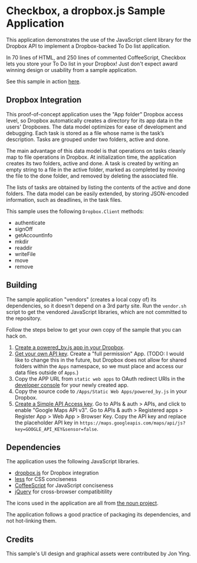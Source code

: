 # Checkbox, a dropbox.js Sample Application

This application demonstrates the use of the JavaScript client library for the
Dropbox API to implement a Dropbox-backed To Do list application.

In 70 lines of HTML, and 250 lines of commented CoffeeScript, Checkbox lets you
store your To Do list in your Dropbox! Just don't expect award winning design
or usability from a sample application.

See this sample in action
[here](https://dl-web.dropbox.com/spa/pjlfdak1tmznswp/checkbox.js/public/index.html).


## Dropbox Integration

This proof-of-concept application uses the "App folder" Dropbox access level,
so Dropbox automatically creates a directory for its app data in the users'
Dropboxes. The data model optimizes for ease of development and debugging.
Each task is stored as a file whose name is the task’s description. Tasks are
grouped under two folders, active and done.

The main advantage of this data model is that operations on tasks cleanly map
to file operations in Dropbox. At initialization time, the application creates
its two folders, active and done. A task is created by writing an empty string
to a file in the active folder, marked as completed by moving the file to the
done folder, and removed by deleting the associated file.

The lists of tasks are obtained by listing the contents of the active and done
folders. The data model can be easily extended, by storing JSON-encoded
information, such as deadlines, in the task files.

This sample uses the following `Dropbox.Client` methods:

* authenticate
* signOff
* getAccountInfo
* mkdir
* readdir
* writeFile
* move
* remove


## Building

The sample application "vendors" (creates a local copy of) its dependencies, so
it doesn't depend on a 3rd party site. Run the `vendor.sh` script to get the
vendored JavaScript libraries, which are not committed to the repository.

Follow the steps below to get your own copy of the sample that you can hack on.

1. [Create a powered_by.js app in your Dropbox](https://dl-web.dropbox.com/spa/pjlfdak1tmznswp/powered_by.js/public/index.html).
1. [Get your own API key](https://www.dropbox.com/developers/apps). Create a "full permission" App. (TODO: I would like to change this in the future, but Dropbox does not allow for shared folders within the `Apps` namespace, so we must place and access our data files outside of `Apps`.)
1. Copy the APP URL from `static web apps` to OAuth redirect URIs in the [developer console](https://www.dropbox.com/developers/apps) for your newly created app.
1. Copy the source code to `/Apps/Static Web Apps/powered_by.js` in your
   Dropbox.
1. [Create a Simple API Access key](https://cloud.google.com/console). Go to APIs & auth > APIs, and click to enable "Google Maps API v3". Go to APIs & auth > Registered apps > Register App > Web App > Browser Key. Copy the API key and replace the placeholder API key in `https://maps.googleapis.com/maps/api/js?key=GOOGLE_API_KEY&sensor=false`.

## Dependencies

The application uses the following JavaScript libraries.

* [dropbox.js](https://github.com/dropbox/dropbox-js) for Dropbox integration
* [less](http://lesscss.org/) for CSS conciseness
* [CoffeeScript](http://coffeescript.org/) for JavaScript conciseness
* [jQuery](http://jquery.com/) for cross-browser compatibitility

The icons used in the application are all from
[the noun project](http://thenounproject.com/).

The application follows a good practice of packaging its dependencies, and not
hot-linking them.


## Credits

This sample's UI design and graphical assets were contributed by Jon Ying.
